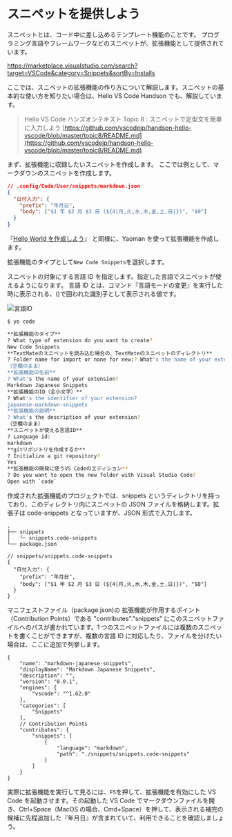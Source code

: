 # スニペットを提供しよう

スニペットとは、コード中に差し込めるテンプレート機能のことです。
プログラミング言語やフレームワークなどのスニペットが、拡張機能として提供されています。

https://marketplace.visualstudio.com/search?target=VSCode&category=Snippets&sortBy=Installs

ここでは、スニペットの拡張機能の作り方について解説します。スニペットの基本的な使い方を知りたい場合は、Hello VS Code Handson でも、解説しています。

> Hello VS Code ハンズオンテキスト
> Topic 8 : スニペットで定型文を簡単に入力しよう
> [https://github.com/vscodejp/handson-hello-vscode/blob/master/topic8/README.md](https://github.com/vscodejp/handson-hello-vscode/blob/master/topic8/README.md)

まず、拡張機能に収録したいスニペットを作成します。
ここでは例として、マークダウンのスニペットを作成します。

```json
// .config/Code/User/snippets/markdown.json
{
  "日付入力": {
    "prefix": "年月日",
    "body": ["$1 年 $2 月 $3 日 (${4|月,火,水,木,金,土,日|})", "$0"]
  }
}
```

『[Hello World を作成しよう](./01_build.md)』 と同様に、Yaoman を使って拡張機能を作成します。

拡張機能のタイプとして`New Code Snippets`を選択します。

スニペットの対象にする言語 ID を指定します。指定した言語でスニペットが使えるようになります。
言語 ID とは、コマンド『言語モードの変更』を実行した時に表示される、()で囲われた識別子として表示される値です。

![言語ID](../../images/begginer_snipetts_language_id.png)

```sh
$ yo code

**拡張機能のタイプ**
? What type of extension do you want to create?
New Code Snippets
**TextMateのスニペットを読み込む場合の、TextMateのスニペットのディレクトリ**
? Folder name for import or none for new:? What's the name of your extension?
（空欄のまま）
**拡張機能の名前**
? What's the name of your extension?
Markdown Japanese Snippets
**拡張機能のID（全小文字）**
? What's the identifier of your extension?
japanese-markdown-snippets
**拡張機能の説明**
? What's the description of your extension?
（空欄のまま）
**スニペットが使える言語ID**
? Language id:
markdown
**gitリポジトリを作成するか**
? Initialize a git repository?
Yes
**拡張機能の開発に使うVS Codeのエディション**
? Do you want to open the new folder with Visual Studio Code?
Open with `code`
```

作成された拡張機能のプロジェクトでは、snippets というディレクトリを持っており、このディレクトリ内にスニペットの JSON ファイルを格納します。拡張子は code-snippets となっていますが、JSON 形式で入力します。

```
.
├── snippets
│   └─ snippets.code-snippets
└── package.json
```

```
// snippets/snippets.code-snippets
{
  "日付入力": {
    "prefix": "年月日",
    "body": ["$1 年 $2 月 $3 日 (${4|月,火,水,木,金,土,日|})", "$0"]
  }
}
```

マニフェストファイル（package.json)の 拡張機能が作用するポイント（Contribution Points）である "contributes"."snippets" にこのスニペットファイルへのパスが書かれています。1 つのスニペットファイルには複数のスニペットを書くことができますが、複数の言語 ID に対応したり、ファイルを分けたい場合は、ここに追加で列挙します。

```
{
    "name": "markdown-japanese-snippets",
    "displayName": "Markdown Japanese Snippets",
    "description": "",
    "version": "0.0.1",
    "engines": {
        "vscode": "^1.62.0"
    },
    "categories": [
        "Snippets"
    ],
    // Contribution Points
    "contributes": {
        "snippets": [
            {
                "language": "markdown",
                "path": "./snippets/snippets.code-snippets"
            }
        ]
    }
}
```

実際に拡張機能を実行して見るには、`F5`を押して、拡張機能を有効にした VS Code を起動させます。その起動した VS Code でマークダウンファイルを開き、Ctrl+Space（MacOS の場合、Cmd+Space）を押して、表示される補完の候補に先程追加した『年月日』が含まれていて、利用できることを確認しましょう。
